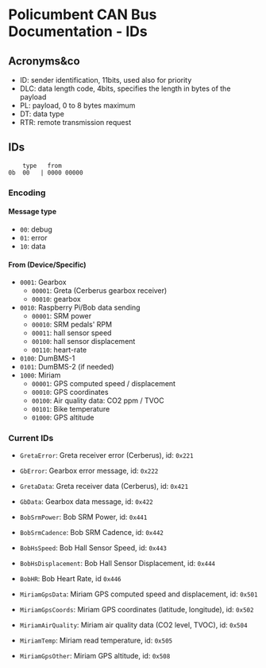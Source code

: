 # Policumbent CAN Bus Documentation - IDs

## Acronyms&co

- ID: sender identification, 11bits, used also for priority
- DLC: data length code, 4bits, specifies the length in bytes of the payload
- PL: payload, 0 to 8 bytes maximum
- DT: data type
- RTR: remote transmission request

## IDs

```
    type   from
0b  00   | 0000 00000
```

### Encoding

#### Message type

- ``00``: debug
- ``01``: error
- ``10``: data
<!-- - ``11``: info -->

#### From (Device/Specific)

<!-- - ``0000``: Core Raspberry Pi/Bob functionalities -->
- ``0001``: Gearbox
    - ``00001``: Greta (Cerberus gearbox receiver)
    - ``00010``: gearbox
- ``0010``: Raspberry Pi/Bob data sending
    - ``00001``: SRM power
    - ``00010``: SRM pedals' RPM
    - ``00011``: hall sensor speed
    - ``00100``: hall sensor displacement
    <!-- - ``00110``: accelerometer -->
    - ``00110``: heart-rate
- ``0100``: DumBMS-1
- ``0101``: DumBMS-2 (if needed)
- ``1000``: Miriam
    - ``00001``: GPS computed speed / displacement
    - ``00010``: GPS coordinates
    - ``00100``: Air quality data: CO2 ppm / TVOC
    - ``00101``: Bike temperature
    - ``01000``: GPS altitude

### Current IDs

- ``GretaError``: Greta receiver error (Cerberus), id: ``0x221``

- ``GbError``: Gearbox error message, id: ``0x222``

- ``GretaData``: Greta receiver data (Cerberus), id: ``0x421``

- ``GbData``: Gearbox data message, id: ``0x422``

- ``BobSrmPower``: Bob SRM Power, id: ``0x441``

- ``BobSrmCadence``: Bob SRM Cadence, id: ``0x442``

- ``BobHsSpeed``: Bob Hall Sensor Speed, id: ``0x443``

- ``BobHsDisplacement``: Bob Hall Sensor Displacement, id: ``0x444``

- ``BobHR``: Bob Heart Rate, id ``0x446``

- ``MiriamGpsData``: Miriam GPS computed speed and displacement, id: ``0x501``

- ``MiriamGpsCoords``: Miriam GPS coordinates (latitude, longitude), id: ``0x502``

- ``MiriamAirQuality``: Miriam air quality data (CO2 level, TVOC), id: ``0x504``

- ``MiriamTemp``: Miriam read temperature, id: ``0x505``

- ``MiriamGpsOther``: Miriam GPS altitude, id: ``0x508``